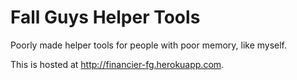# Fall Guys Helper Tools

Poorly made helper tools for people with poor memory, like myself.

This is hosted at http://financier-fg.herokuapp.com.
